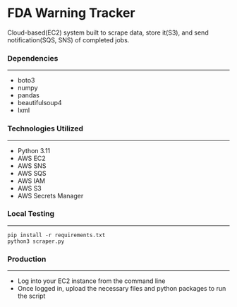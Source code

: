 # FDA Warning Tracker
Cloud-based(EC2) system built to scrape data, store it(S3), and send notification(SQS, SNS) of completed jobs.

### Dependencies
***
- boto3
- numpy
- pandas
- beautifulsoup4
- lxml


### Technologies Utilized
***
- Python 3.11
- AWS EC2
- AWS SNS
- AWS SQS
- AWS IAM
- AWS S3
- AWS Secrets Manager

### Local Testing
***
```
pip install -r requirements.txt
python3 scraper.py
```

### Production
***
- Log into your EC2 instance from the command line
- Once logged in, upload the necessary files and python packages to run the script


